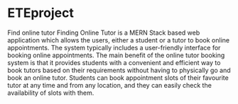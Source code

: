 # ETEproject
Find online tutor
Finding Online Tutor is a MERN Stack based web application which allows
the users, either a student or a tutor to book online appointments.
The system typically includes a user-friendly interface for booking online
appointments.
The main benefit of the online tutor booking system is that it provides
students with a convenient and efficient way to book tutors based on their
requirements without having to physically go and book an online tutor.
Students can book appointment slots of their favourite tutor at any time and
from any location, and they can easily check the availability of slots with them.
